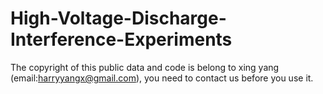 # High-Voltage-Discharge-Interference-Experiments





The copyright of this public data and code is belong to xing yang (email:harryyangx@gmail.com), you need to contact us before you use it.
